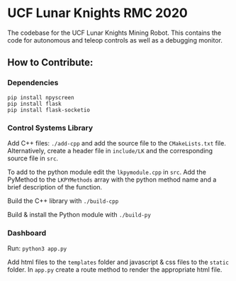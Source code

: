 # UCF Lunar Knights RMC 2020
The codebase for the UCF Lunar Knights Mining Robot. This contains the code for autonomous and teleop controls as well as a debugging monitor.

## How to Contribute:
### Dependencies
```
pip install npyscreen
pip install flask
pip install flask-socketio
```

### Control Systems Library
Add C++ files: `./add-cpp` and add the source file to the `CMakeLists.txt` file. Alternatively, create a header file in `include/LK` and the corresponding source file in `src`.

To add to the python module edit the `lkpymodule.cpp` in `src`. Add the PyMethod to the `LKPYMethods` array with the python method name and a brief description of the function.

Build the C++ library with `./build-cpp`

Build & install the Python module with `./build-py`

### Dashboard
Run: `python3 app.py`

Add html files to the `templates` folder and javascript & css files to the `static` folder. In `app.py` create a route method to render the appropriate html file.
